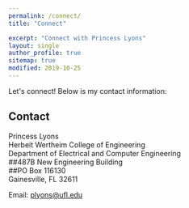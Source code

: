 ```yaml
---
permalink: /connect/
title: "Connect"

excerpt: "Connect with Princess Lyons"
layout: single
author_profile: true
sitemap: true
modified: 2019-10-25
---  
```


Let's connect! Below is my contact information:

## Contact
Princess Lyons<br/>
Herbeit Wertheim College of Engineering<br/>
Department of Electrical and Computer Engineering<br/>
##487B New Engineering Building<br/>
##PO Box 116130<br/>
Gainesville, FL 32611<br/>

Email: [plyons@ufl.edu](mailto:plyons@ufl.edu)
